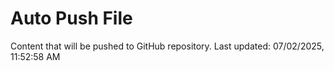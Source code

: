 # Auto Push File

Content that will be pushed to GitHub repository.
Last updated: 07/02/2025, 11:52:58 AM
